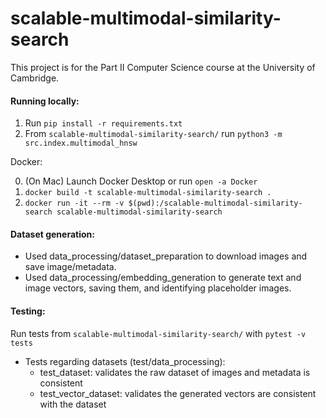 # scalable-multimodal-similarity-search

This project is for the Part II Computer Science course at the University of Cambridge.

#### Running locally:
1. Run `pip install -r requirements.txt`
2. From `scalable-multimodal-similarity-search/` run `python3 -m src.index.multimodal_hnsw`

Docker:

0. (On Mac) Launch Docker Desktop or run `open -a Docker`
1. `docker build -t scalable-multimodal-similarity-search .`
2. `docker run -it --rm -v $(pwd):/scalable-multimodal-similarity-search scalable-multimodal-similarity-search`


#### Dataset generation:
- Used data_processing/dataset_preparation to download images and save image/metadata.
- Used data_processing/embedding_generation to generate text and image vectors, saving them, and identifying placeholder images.

#### Testing:

Run tests from `scalable-multimodal-similarity-search/` with `pytest -v tests`

- Tests regarding datasets (test/data_processing):
    - test_dataset: validates the raw dataset of images and metadata is consistent
    - test_vector_dataset: validates the generated vectors are consistent with the dataset